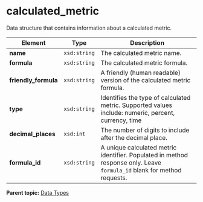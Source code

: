 # calculated_metric

Data structure that contains information about a calculated metric.

|Element|Type|Description|
|-------|----|-----------|
|**name** |`xsd:string` | The calculated metric name. |
|**formula** |`xsd:string` | The calculated metric formula. |
|**friendly_formula** |`xsd:string` |A friendly (human readable) version of the calculated metric formula.|
|**type** |`xsd:string` | Identifies the type of calculated metric. Supported values include: numeric, percent, currency, time |
|**decimal_places** |`xsd:int` |The number of digits to include after the decimal place.|
|**formula_id** |`xsd:string` | A unique calculated metric identifier. Populated in method response only. Leave `formula_id` blank for method requests. |

**Parent topic:** [Data Types](../data_types/c_datatypes.md)

